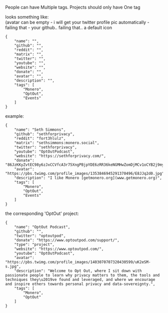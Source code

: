 
People can have Multiple tags.
Projects should only have One tag

looks something like:    
(avatar can be empty - i will get your twitter profile pic automatically - failing that - your github.. failing that.. a default icon

```
{
    "name": "",
    "github": "",
    "reddit": "",
    "matrix": "",
    "twitter": "",
    "youtube": "",
    "website": "",
    "donate": "",
    "avatar": "",
    "description": "",
    "tags": [
        "Monero",
        "OptOut",
        "Events"
    ]
}
```

example:

```
{
    "name": "Seth Simmons",
    "github": "sethforprivacy",
    "reddit": "fort3hlulz",
    "matrix": "sethsimmons:monero.social",
    "twitter": "sethforprivacy",
    "youtube": "OptOutPodcast",
    "website": "https://sethforprivacy.com/",
    "donate": "86JzKKyZvtEC98y6zJxCCVfcA3r75XngPBjpYDE6zRR36keNGMHwZomDjMCv1oCYB2j9myiFqEJQF3JtnhKdfX546T91eaY",
    "avatar": "https://pbs.twimg.com/profile_images/1353846945291370496/E8JJq2d0.jpg",
    "description": "I like Monero [getmonero.org](www.getmonero.org)",
    "tags": [
        "Monero",
        "OptOut",
        "Events"
    ]
}
```

the corresponding 'OptOut' project:
```
{
    "name": "OptOut Podcast",
    "github": "",
    "twitter": "optoutpod",
    "donate": "https://www.optoutpod.com/support/",
    "type": "project",
    "website": "https://www.optoutpod.com/",
    "youtube": "OptOutPodcast",
    "avatar": "https://pbs.twimg.com/profile_images/1403070707320430599/uK2eSM-s.jpg",
    "description": "Welcome to Opt Out, where I sit down with passionate people to learn why privacy matters to them, the tools and techniques they\u2019ve found and leveraged, and where we encourage and inspire others towards personal privacy and data-sovereignty.",
    "tags": [
        "Monero",
        "OptOut"
    ]
}
```

